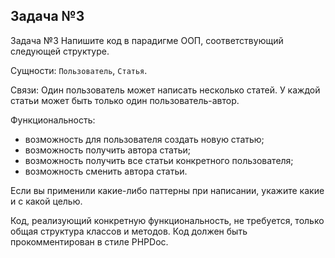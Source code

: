 ## Задача №3

Задача №3
Напишите код в парадигме ООП, соответствующий следующей структуре.

Сущности: `Пользователь`, `Статья`.

Связи: Один пользователь может написать несколько статей. У каждой статьи может быть только один пользователь-автор.

Функциональность:
 - возможность для пользователя создать новую статью;
 - возможность получить автора статьи;
 - возможность получить все статьи конкретного пользователя;
 - возможность сменить автора статьи.

Если вы применили какие-либо паттерны при написании, укажите какие и с какой целью.

Код, реализующий конкретную функциональность, не требуется, только общая структура классов и методов.
Код должен быть прокомментирован в стиле PHPDoc.

